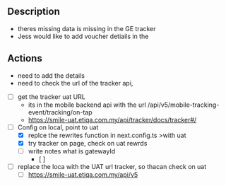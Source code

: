 
## Description
- theres missing data is missing in the GE tracker
- Jess would like to add voucher detiails in the 

## Actions 
- need to add the details
- need to check the url of the tracker api, 
- [ ] get the tracker uat URL
	- its in the mobile backend api with the url /api/v5/mobile-tracking-event/tracking/on-tap
	- https://smile-uat.etiqa.com.my/api/tracker/docs/tracker#/
- [ ] Config on local, point to uat
	- [x] replce the rewrites function in next.config.ts >with uat
	- [x] try tracker on page, check on uat rewrds 
	- [ ] write notes what is gatewayId
		- [ ] 
- [ ] replace the loca with the UAT url tracker, so thacan check on uat
	- [ ] https://smile-uat.etiqa.com.my/api/v5